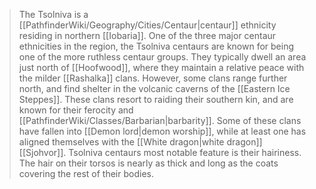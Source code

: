 > The Tsolniva is a [[PathfinderWiki/Geography/Cities/Centaur|centaur]] ethnicity residing in northern [[Iobaria]].
> One of the three major centaur ethnicities in the region, the Tsolniva centaurs are known for being one of the more ruthless centaur groups. They typically dwell an area just north of [[Hoofwood]], where they maintain a relative peace with the milder [[Rashalka]] clans.
> However, some clans range further north, and find shelter in the volcanic caverns of the [[Eastern Ice Steppes]]. These clans resort to raiding their southern kin, and are known for their ferocity and [[PathfinderWiki/Classes/Barbarian|barbarity]]. Some of these clans have fallen into [[Demon lord|demon worship]], while at least one has aligned themselves with the [[White dragon|white dragon]] [[Sjohvor]].
> Tsolniva centaurs most notable feature is their hairiness. The hair on their torsos is nearly as thick and long as the coats covering the rest of their bodies.









